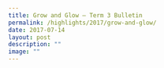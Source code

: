 ```yaml
---
title: Grow and Glow – Term 3 Bulletin
permalink: /highlights/2017/grow-and-glow/
date: 2017-07-14
layout: post
description: ""
image: ""
---
```

